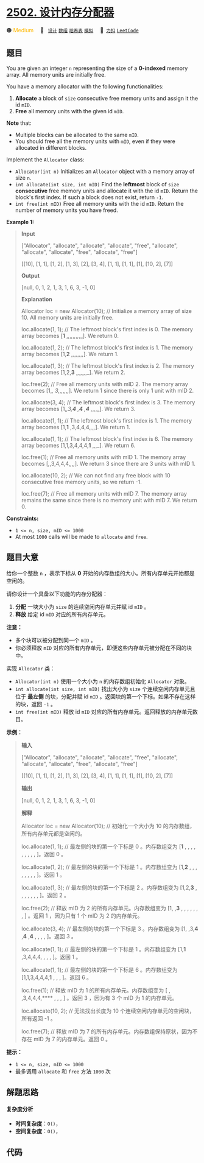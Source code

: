 # [2502. 设计内存分配器](https://2xiao.github.io/leetcode-js/problem/2502.html)

🟠 <font color=#ffb800>Medium</font>&emsp; 🔖&ensp; [`设计`](/tag/design.md) [`数组`](/tag/array.md) [`哈希表`](/tag/hash-table.md) [`模拟`](/tag/simulation.md)&emsp; 🔗&ensp;[`力扣`](https://leetcode.cn/problems/design-memory-allocator) [`LeetCode`](https://leetcode.com/problems/design-memory-allocator)

## 题目

You are given an integer `n` representing the size of a **0-indexed** memory
array. All memory units are initially free.

You have a memory allocator with the following functionalities:

  1. **Allocate** a block of `size` consecutive free memory units and assign it the id `mID`.
  2. **Free** all memory units with the given id `mID`.

**Note** that:

  * Multiple blocks can be allocated to the same `mID`.
  * You should free all the memory units with `mID`, even if they were allocated in different blocks.

Implement the `Allocator` class:

  * `Allocator(int n)` Initializes an `Allocator` object with a memory array of size `n`.
  * `int allocate(int size, int mID)` Find the **leftmost** block of `size` **consecutive** free memory units and allocate it with the id `mID`. Return the block's first index. If such a block does not exist, return `-1`.
  * `int free(int mID)` Free all memory units with the id `mID`. Return the number of memory units you have freed.



**Example 1:**

> 
> 
> 
> 
> 
> **Input**
> 
> ["Allocator", "allocate", "allocate", "allocate", "free", "allocate", "allocate", "allocate", "free", "allocate", "free"]
> 
> [[10], [1, 1], [1, 2], [1, 3], [2], [3, 4], [1, 1], [1, 1], [1], [10, 2], [7]]
> 
> **Output**
> 
> [null, 0, 1, 2, 1, 3, 1, 6, 3, -1, 0]
> 
> 
> 
> **Explanation**
> 
> Allocator loc = new Allocator(10); // Initialize a memory array of size 10. All memory units are initially free.
> 
> loc.allocate(1, 1); // The leftmost block's first index is 0. The memory array becomes [**1** ,_,_,_,_,_,_,_,_,_]. We return 0.
> 
> loc.allocate(1, 2); // The leftmost block's first index is 1. The memory array becomes [1,**2** ,_,_,_,_,_,_,_,_]. We return 1.
> 
> loc.allocate(1, 3); // The leftmost block's first index is 2. The memory array becomes [1,2,**3** ,_,_,_,_,_,_,_]. We return 2.
> 
> loc.free(2); // Free all memory units with mID 2. The memory array becomes [1,_, 3,_,_,_,_,_,_,_]. We return 1 since there is only 1 unit with mID 2.
> 
> loc.allocate(3, 4); // The leftmost block's first index is 3. The memory array becomes [1,_,3,**4** ,**4** ,**4** ,_,_,_,_]. We return 3.
> 
> loc.allocate(1, 1); // The leftmost block's first index is 1. The memory array becomes [1,**1** ,3,4,4,4,_,_,_,_]. We return 1.
> 
> loc.allocate(1, 1); // The leftmost block's first index is 6. The memory array becomes [1,1,3,4,4,4,**1** ,_,_,_]. We return 6.
> 
> loc.free(1); // Free all memory units with mID 1. The memory array becomes [_,_,3,4,4,4,_,_,_,_]. We return 3 since there are 3 units with mID 1.
> 
> loc.allocate(10, 2); // We can not find any free block with 10 consecutive free memory units, so we return -1.
> 
> loc.free(7); // Free all memory units with mID 7. The memory array remains the same since there is no memory unit with mID 7. We return 0.

**Constraints:**

  * `1 <= n, size, mID <= 1000`
  * At most `1000` calls will be made to `allocate` and `free`.


## 题目大意

给你一个整数 `n` ，表示下标从 **0** 开始的内存数组的大小。所有内存单元开始都是空闲的。

请你设计一个具备以下功能的内存分配器：

  1. **分配** 一块大小为 `size` 的连续空闲内存单元并赋 id `mID` 。
  2. **释放** 给定 id `mID` 对应的所有内存单元。

**注意：**

  * 多个块可以被分配到同一个 `mID` 。
  * 你必须释放 `mID` 对应的所有内存单元，即便这些内存单元被分配在不同的块中。

实现 `Allocator` 类：

  * `Allocator(int n)` 使用一个大小为 `n` 的内存数组初始化 `Allocator` 对象。
  * `int allocate(int size, int mID)` 找出大小为 `size` 个连续空闲内存单元且位于  **最左侧** 的块，分配并赋 id `mID` 。返回块的第一个下标。如果不存在这样的块，返回 `-1` 。
  * `int free(int mID)` 释放 id `mID` 对应的所有内存单元。返回释放的内存单元数目。



**示例：**

> 
> 
> 
> 
> 
> **输入**
> 
> ["Allocator", "allocate", "allocate", "allocate", "free", "allocate", "allocate", "allocate", "free", "allocate", "free"]
> 
> [[10], [1, 1], [1, 2], [1, 3], [2], [3, 4], [1, 1], [1, 1], [1], [10, 2], [7]]
> 
> **输出**
> 
> [null, 0, 1, 2, 1, 3, 1, 6, 3, -1, 0]
> 
> 
> 
> **解释**
> 
> Allocator loc = new Allocator(10); // 初始化一个大小为 10 的内存数组，所有内存单元都是空闲的。
> 
> loc.allocate(1, 1); // 最左侧的块的第一个下标是 0 。内存数组变为 [**1** , , , , , , , , , ]。返回 0 。
> 
> loc.allocate(1, 2); // 最左侧的块的第一个下标是 1 。内存数组变为 [1,**2** , , , , , , , , ]。返回 1 。
> 
> loc.allocate(1, 3); // 最左侧的块的第一个下标是 2 。内存数组变为 [1,2,**3** , , , , , , , ]。返回 2 。
> 
> loc.free(2); // 释放 mID 为 2 的所有内存单元。内存数组变为 [1, ,**3** , , , , , , , ] 。返回 1 ，因为只有 1 个 mID 为 2 的内存单元。
> 
> loc.allocate(3, 4); // 最左侧的块的第一个下标是 3 。内存数组变为 [1, ,3,**4** ,**4** ,**4** , , , , ]。返回 3 。
> 
> loc.allocate(1, 1); // 最左侧的块的第一个下标是 1 。内存数组变为 [1,**1** ,3,4,4,4, , , , ]。返回 1 。
> 
> loc.allocate(1, 1); // 最左侧的块的第一个下标是 6 。内存数组变为 [1,1,3,4,4,4,**1** , , , ]。返回 6 。
> 
> loc.free(1); // 释放 mID 为 1 的所有内存单元。内存数组变为 [ , ,3,4,4,4,**** , , , ] 。返回 3 ，因为有 3 个 mID 为 1 的内存单元。
> 
> loc.allocate(10, 2); // 无法找出长度为 10 个连续空闲内存单元的空闲块，所有返回 -1 。
> 
> loc.free(7); // 释放 mID 为 7 的所有内存单元。内存数组保持原状，因为不存在 mID 为 7 的内存单元。返回 0 。
> 
> 



**提示：**

  * `1 <= n, size, mID <= 1000`
  * 最多调用 `allocate` 和 `free` 方法 `1000` 次


## 解题思路

#### 复杂度分析

- **时间复杂度**：`O()`，
- **空间复杂度**：`O()`，

## 代码

```javascript

```